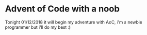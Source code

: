 # Advent of Code with a noob

Tonight 01/12/2018 it will begin my adventure with AoC, i'm a newbie programmer but i'll do my best :)

